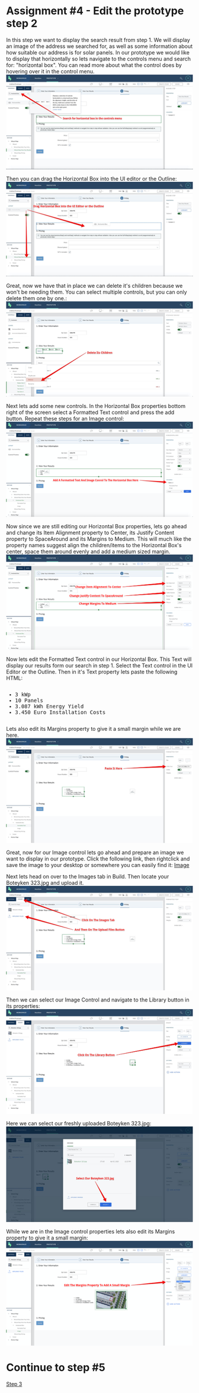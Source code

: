 # Assignment #4 - Edit the prototype step 2

In this step we want to display the search result from step 1. We will display an image of the address we searched for, as well as some information about how suitable our address is for solar panels. In our prototype we would like to display that horizontally so lets navigate to the controls menu and search for: "horizontal box". You can read more about what the control does by hovering over it in the control menu.
![Assignment4](https://github.com/Innov8ion-developer/SAP_Build_Assignments/blob/master/img/Horizontalbox.jpg)


Then you can drag the Horizontal Box into the UI editor or the Outline:
![Assignment4 Hbox](https://github.com/Innov8ion-developer/SAP_Build_Assignments/blob/master/img/Drag%20Horizontal%20Box.jpg)

Great, now we have that in place we can delete it's children because we won't be needing them. You can select multiple controls, but you can only delete them one by one.:
![Step 2 Edit Wizard Step Title](https://github.com/Innov8ion-developer/SAP_Build_Assignments/blob/master/img/Delete%20Hbox%20Children.jpg)

Next lets add some new controls. In the Horizontal Box properties bottom right of the screen select a Formatted Text control and press the add button. Repeat these steps for an Image control:
![Assignment4 HBoxChildren](https://github.com/Innov8ion-developer/SAP_Build_Assignments/blob/master/img/AddChildrenToHbox.png)

Now since we are still editing our Horizontal Box properties, lets go ahead and change its Item Alignment property to Center, its Justify Content property to SpaceAround and its Margins to Medium. This will much like the property names suggest align the children/items to the Horizontal Box's center, space them around evenly and add a medium sized margin.
![Assignment4 HBox Properties](https://github.com/Innov8ion-developer/SAP_Build_Assignments/blob/master/img/ChangeHboxProperties.png)

Now lets edit the Formatted Text control in our Horizontal Box. This Text will display our results form our search in step 1. Select the Text control in the UI Editor or the Outline. Then in it's Text property lets paste the following HTML:
<pre><ul><li>3 kWp</li><li>10 Panels</li><li>3.087 kWh Energy Yield</li><li>3.450 Euro Installation Costs</li></ul></pre>
Lets also edit its Margins property to give it a small margin while we are here.
![Assignment4 FormattedText](https://github.com/Innov8ion-developer/SAP_Build_Assignments/blob/master/img/Paste%20Formatted%20Text.jpg)

Great, now for our Image control lets go ahead and prepare an image we want to display in our prototype. Click the following link, then rightclick and save the image to your desktop or somewhere you can easily find it:
[Image](https://raw.githubusercontent.com/Innov8ion-developer/SAP_Build_Assignments/master/img/Boteyken%20323.jpg)

Next lets head on over to the Images tab in Build. Then locate your Boteyken 323.jpg and upload it.
![Assignment4 UploadFiles](https://github.com/Innov8ion-developer/SAP_Build_Assignments/blob/master/img/ImagesTab.jpg)

Then we can select our Image Control and navigate to the Library button in its properties:
![Assignment4 ImgLib](https://github.com/Innov8ion-developer/SAP_Build_Assignments/blob/master/img/LibraryImage.jpg)

Here we can select our freshly uploaded Boteyken 323.jpg:
![Assignment4 SelectImg](https://github.com/Innov8ion-developer/SAP_Build_Assignments/blob/master/img/SelectImage.jpg)

While we are in the Image control properties lets also edit its Margins property to give it a small margin:
![Assignment4 EditImgMargins](https://github.com/Innov8ion-developer/SAP_Build_Assignments/blob/master/img/Edit%20Image%20Margins.png)


# Continue to step #5
[Step 3](https://github.com/Innov8ion-developer/SAP_Build_Assignmentss/tree/3_)

